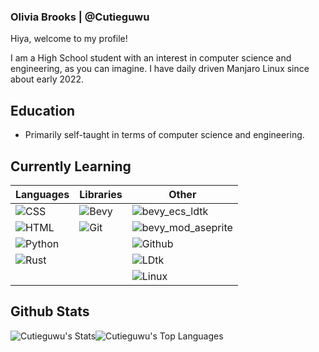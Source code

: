 ### Olivia Brooks | @Cutieguwu

Hiya, welcome to my profile!

I am a High School student with an interest in computer science and engineering, as you can imagine. I have daily driven Manjaro Linux since about early 2022.

## Education

- Primarily self-taught in terms of computer science and engineering.

## Currently Learning

| Languages | Libraries | Other |
| --- | --- | --- |
| ![CSS](https://img.shields.io/badge/CSS-darkviolet?style=for-the-badge&logo=css3&logoColor=violet&labelColor=black) | ![Bevy](https://img.shields.io/badge/Bevy-darkviolet?style=for-the-badge&logo=bevy&logoColor=violet&labelColor=black) | ![bevy_ecs_ldtk](https://img.shields.io/badge/bevy__ecs__ldtk-darkviolet?style=for-the-badge&labelColor=black) |
| ![HTML](https://img.shields.io/badge/HTML-darkviolet?style=for-the-badge&logo=html5&logoColor=violet&labelColor=black) | ![Git](https://img.shields.io/badge/Git-darkviolet?style=for-the-badge&logo=git&logoColor=violet&labelColor=black) | ![bevy_mod_aseprite](https://img.shields.io/badge/bevy__mod__aseprite-darkviolet?style=for-the-badge&labelColor=black) |
| ![Python](https://img.shields.io/badge/Python-darkviolet?style=for-the-badge&logo=python&logoColor=violet&labelColor=black) |  | ![Github](https://img.shields.io/badge/Github-darkviolet?style=for-the-badge&logo=github&logoColor=violet&labelColor=black) |
| ![Rust](https://img.shields.io/badge/Rust-darkviolet?style=for-the-badge&logo=rust&logoColor=violet&labelColor=black) |  | ![LDtk](https://img.shields.io/badge/LDtk-darkviolet?style=for-the-badge&labelColor=black) |
|  |  | ![Linux](https://img.shields.io/badge/Linux_(Primarily_on_Arch--based_systems)-darkviolet?style=for-the-badge&logo=linux&logoColor=violet&labelColor=black) |

## Github Stats

![Cutieguwu's Stats](https://https://github-readme-stats-black-alpha-54.vercel.app/api?username=Cutieguwu&theme=cobalt&show_icons=true&hide_border=false&count_private=true)![Cutieguwu's Top Languages](https://https://github-readme-stats-black-alpha-54.vercel.app/api/top-langs/?username=Cutieguwu&theme=cobalt&show_icons=true&hide_border=false&layout=compact)

